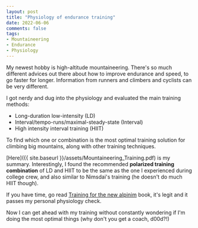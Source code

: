 ```yaml
---
layout: post
title: "Physiology of endurance training"
date: 2022-06-06
comments: false
tags:
- Mountaineering 
- Endurance 
- Physiology 
---
```


My newest hobby is high-altitude mountaineering. There's so much different advices out there about how to improve endurance and speed, to go faster for longer. Information from runners and climbers and cyclists can be very different.

I got nerdy and dug into the physiology and evaluated the main training methods:

- Long-duration low-intensity (LD)
- Interval/tempo-runs/maximal-steady-state (Interval)
- High intensity interval training (HIIT)

To find which one or combination is the most optimal training solution for climbing big mountains, along with other training techniques.

[Here]({{ site.baseurl }}/assets/Mountaineering_Training.pdf) is my summary. Interestingly, I found the recommended __polarized training combination__ of LD and HIIT to be the same as the one I experienced during college crew, and also similar to Nimsdai's training (he doesn't do much HIIT though).

If you have time, go read [Training for the new alpinim](https://www.amazon.com/Training-New-Alpinism-Climber-Athlete/dp/193834023X) book, it's legit and it passes my personal physiology check.

Now I can get ahead with my training without constantly wondering if I'm doing the most optimal things (why don't you get a coach, d00d?!)

